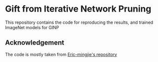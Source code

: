# Gift from Iterative Network Pruning 
This repository contains the code for reproducing the results, and trained ImageNet models for GINP

## Acknowledgement 
The code is mostly taken from [Eric-mingjie's repository](https://github.com/Eric-mingjie/rethinking-network-pruning)
